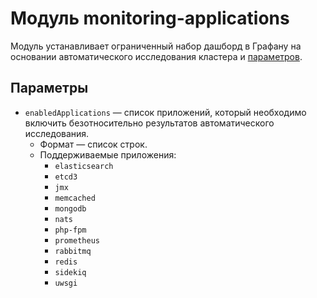 Модуль monitoring-applications
==============================

Модуль устанавливает ограниченный набор дашборд в Графану на основании автоматического исследования кластера и [параметров](#параметры).

Параметры
---------
* `enabledApplications` — список приложений, который необходимо включить безотносительно результатов автоматического исследования.
  * Формат — список строк.
  * Поддерживаемые приложения:
    * `elasticsearch`
    * `etcd3`
    * `jmx`
    * `memcached`
    * `mongodb`
    * `nats`
    * `php-fpm`
    * `prometheus`
    * `rabbitmq`
    * `redis`
    * `sidekiq`
    * `uwsgi`
